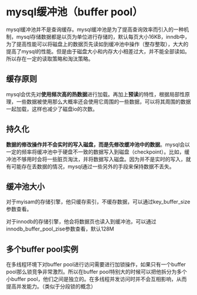 # mysql缓冲池（buffer pool）

mysql缓冲池并不是查询缓存。mysql缓冲池是为了提高查询效率而引入的一种机制，mysql存储数据都是以页为单位进行存储的，默认每页大小16KB，inndb中，为了提高性能可以将磁盘上的数据页先读如到缓冲池中操作（整存整取），大大的提高了mysql的性能。但是由于磁盘大小和内存大小相差过大，并不能全部读如。所以存在一定的读取策略和淘汰策略。

## 缓存原则

mysql会优先对**使用频次高的热数据**进行加载。再加上**预读**的特性，根据局部性原理，一些数据被使用那么大概率还会使用它周围的一些数据，可以将其周围的数据一起加载，这样也减少了磁盘io的次数。

## 持久化

**数据的修改操作并不会实时的写入磁盘，而是先修改缓冲池中的数据**。mysql会以一定的频率将缓冲池中于硬盘不一致的数据写入到磁盘（checkpoint）。比如，缓冲池不够用时会将一些脏页淘汰，并将数据写入磁盘。因为并不是实时的写入，就有可能存在丢数据的情况，mysql通过一些另外的手段来保持数据不丢失。

## 缓冲池大小

对于myisam的存储引擎，他只缓存索引，不缓存数据，可以通过key_buffer_size参数查看。

对于innodb的存储引擎，他会将数据页也读入到缓冲池，可以通过innodb_buffer_pool_zise参数查看，默认128M

## 多个buffer pool实例

在多线程环境下对buffer pool进行访问需要进行加锁操作，如果只有一个buffer pool那么锁竞争非常激烈。所以在buffer pool特别大的时候可以把他拆分为多个小buffer pool，他们之间是独立的。在多线程并发访问时并不会互相影响，从而提高并发能力。（类似于分段锁的概念）

